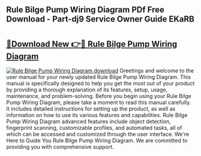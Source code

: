 ## Rule Bilge Pump Wiring Diagram PDf Free Download - Part-dj9 Service Owner Guide EKaRB

# <h2><a href="http://dfiaw9f.blite.top/?on=Rule+Bilge+Pump+Wiring+Diagram">🔗Download New 👉🔴 Rule Bilge Pump Wiring Diagram</a></h2>

[![Rule Bilge Pump Wiring Diagram download](https://i.imgur.com/lujVjoI.png)](http://dfiaw9f.blite.top/?on=Rule+Bilge+Pump+Wiring+Diagram)
Greetings and welcome to the user manual for your newly updated Rule Bilge Pump Wiring Diagram. This manual is specifically designed to help you get the most out of your product by providing a thorough explanation of its features, setup, usage, maintenance, and problem-solving. Before you begin using your Rule Bilge Pump Wiring Diagram, please take a moment to read this manual carefully. It includes detailed instructions for setting up the product, as well as information on how to use its various features and capabilities. Rule Bilge Pump Wiring Diagram advanced features include object detection, fingerprint scanning, customizable profiles, and automated tasks, all of which can be accessed and customized through the user interface. We're Here to Guide You Rule Bilge Pump Wiring Diagram. We are committed to providing you with comprehensive support.
